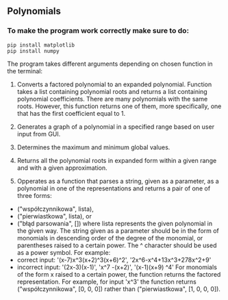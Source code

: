 ## Polynomials
### To make the program work correctly make sure to do:
```
pip install matplotlib
pip install numpy
```
The program takes different arguments depending on chosen function in the terminal:

 1) Converts a factored polynomial to an expanded polynomial. Function takes a list containing polynomial roots and returns a list containing polynomial coefficients.
 There are many polynomials with the same roots. However, this function returns one of them, 
 more specifically, one that has the first coefficient equal to 1.

 2) Generates a graph of a polynomial in a specified range based on user input from GUI.  

 3) Determines the maximum and minimum global values.

 4) Returns all the polynomial roots in expanded form within a given range and with a given approximation.

 5) Opperates as a function that parses a string, given as a parameter, as a polynomial in one of the representations and returns a pair of one of three forms:
 - ("współczynnikowa", lista),
 - ("pierwiastkowa", lista), or
 - ("błąd parsowania", [])
 where lista represents the given polynomial in the given way.
 The string given as a parameter should be in the form of monomials in descending order of the degree of the monomial, or parentheses raised to a certain power. 
 The ^ character should be used as a power symbol.
 For example:
 - correct input: '(x-7)x^3(x+2)^3(x+6)^2', '2x^6-x^4+13x^3+278x^2+9'
 - incorrect input: '(2x-3)(x-1)', 'x^7 -(x+2)', '(x-1)(x+9) ^4'
 For monomials of the form x raised to a certain power, the function returns the factored representation. 
 For example, for input 'x^3' the function returns ("współczynnikowa", [0, 0, 0]) rather than ("pierwiastkowa", [1, 0, 0, 0]).
